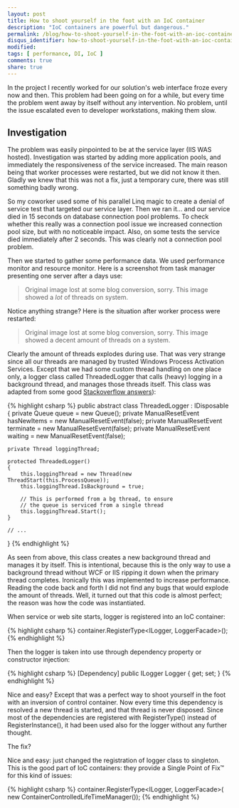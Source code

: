 ```yaml
---
layout: post
title: How to shoot yourself in the foot with an IoC container
description: "IoC containers are powerful but dangerous."
permalink: /blog/how-to-shoot-yourself-in-the-foot-with-an-ioc-container
disqus_identifier: how-to-shoot-yourself-in-the-foot-with-an-ioc-container
modified: 
tags: [ performance, DI, IoC ]
comments: true
share: true
---
```


In the project I recently worked for our solution's web interface froze every now and then. This problem had been going on for a while, but every time the problem went away by itself without any intervention. No problem, until the issue escalated even to developer workstations, making them slow.

## Investigation

The problem was easily pinpointed to be at the service layer (IIS WAS hosted). Investigation was started by adding more application pools, and immediately the responsiveness of the service increased. The main reason being that worker processes were restarted, but we did not know it then. Gladly we knew that this was not a fix, just a temporary cure, there was still something badly wrong.

So my coworker used some of his parallel Linq magic to create a denial of service test that targeted our service layer. Then we ran it... and our service died in 15 seconds on database connection pool problems. To check whether this really was a connection pool issue we increased connection pool size, but with no noticeable impact. Also, on some tests the service died immediately after 2 seconds. This was clearly not a connection pool problem.

Then we started to gather some performance data. We used performance monitor and resource monitor. Here is a screenshot from task manager presenting one server after a days use:

> Original image lost at some blog conversion, sorry. This image showed a *lot* of threads on system.

Notice anything strange? Here is the situation after worker process were restarted:

> Original image lost at some blog conversion, sorry. This image showed a decent amount of threads on a system.

Clearly the amount of threads explodes during use. That was very strange since all our threads are managed by trusted Windows Process Activation Services. Except that we had some custom thread handling on one place only, a logger class called ThreadedLogger that calls (heavy) logging in a background thread, and manages those threads itself. This class was adapted from some good 
[Stackoverflow answers](http://stackoverflow.com/questions/1181561/how-to-effectively-log-asynchronously)):

{% highlight csharp %}
public abstract class ThreadedLogger<T> : IDisposable
{
    private Queue<action> queue = new Queue<action>();
    private ManualResetEvent hasNewItems = new ManualResetEvent(false);
    private ManualResetEvent terminate = new ManualResetEvent(false);
    private ManualResetEvent waiting = new ManualResetEvent(false);
 
    private Thread loggingThread;
 
    protected ThreadedLogger()
    {
        this.loggingThread = new Thread(new ThreadStart(this.ProcessQueue));
        this.loggingThread.IsBackground = true;
 
        // This is performed from a bg thread, to ensure 
        // the queue is serviced from a single thread
        this.loggingThread.Start();
    }
    
    // ...
}
{% endhighlight %}

As seen from above, this class creates a new background thread and manages it by itself. 
This is intentional, because this is the only way to use a background thread without WCF 
or IIS ripping it down when the primary thread completes. Ironically this was implemented 
to increase performance. Reading the code back and forth I did not find any bugs that would 
explode the amount of threads. Well, it turned out that this code is almost perfect; the 
reason was how the code was instantiated.

When service or web site starts, logger is registered into an IoC container:

{% highlight csharp %}
container.RegisterType<ILogger, LoggerFacade>();
{% endhighlight %}

Then the logger is taken into use through dependency property or constructor injection:

{% highlight csharp %}
[Dependency]
public ILogger Logger { get; set; }
{% endhighlight %}

Nice and easy? Except that was a perfect way to shoot yourself in the foot with an inversion of control container. Now every time this dependency is resolved a new thread is started, and that thread is never disposed. Since most of the dependencies are registered with RegisterType() instead of RegisterInstance(), it had been used also for the logger without any further thought.

The fix?

Nice and easy: just changed the registration of logger class to singleton. This is the 
good part of IoC containers: they provide a Single Point of Fix™ for this kind of issues:

{% highlight csharp %}
container.RegisterType<ILogger, LoggerFacade>(
    new ContainerControlledLifeTimeManager());
{% endhighlight %}